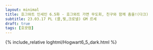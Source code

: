 ```yaml
---
layout: minimal
title: 호그와트 인세인 6.5화 - 호그와트 가면 무도회, 친구와 함께 춤을!(다크)
subtitle: 23.03.17 PL (콜,찢,크로넬) GM 르세
draft: true
tags: [호괏캠]
---
```


{% include_relative loghtml/Hogwart6_5_dark.html %}
